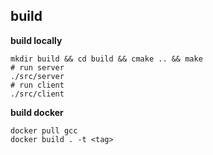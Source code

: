 ## build

__build locally__

```
mkdir build && cd build && cmake .. && make
# run server
./src/server
# run client
./src/client
```

__build docker__

```
docker pull gcc
docker build . -t <tag>
```
